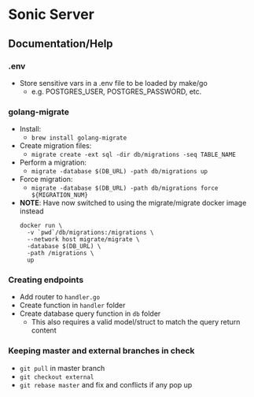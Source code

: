 # Sonic Server

## Documentation/Help

### .env
- Store sensitive vars in a .env file to be loaded by make/go
  - e.g. POSTGRES_USER, POSTGRES_PASSWORD, etc.

### golang-migrate
- Install:
  - `brew install golang-migrate`
- Create migration files:
  - `migrate create -ext sql -dir db/migrations -seq TABLE_NAME`
- Perform a migration:
  - `migrate -database $(DB_URL) -path db/migrations up`
- Force migration:
  - `migrate -database $(DB_URL) -path db/migrations force ${MIGRATION_NUM}`
- **NOTE**: Have now switched to using the migrate/migrate docker image instead
  ```
  docker run \
	-v `pwd`/db/migrations:/migrations \
	--network host migrate/migrate \
	-database $(DB_URL) \
	-path /migrations \
	up
  ```

### Creating endpoints
- Add router to `handler.go`
- Create function in `handler` folder
- Create database query function in `db` folder
  - This also requires a valid model/struct to match the query return content

### Keeping master and external branches in check
- `git pull` in master branch
- `git checkout external`
- `git rebase master` and fix and conflicts if any pop up
